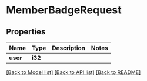 # MemberBadgeRequest

## Properties

Name | Type | Description | Notes
------------ | ------------- | ------------- | -------------
**user** | **i32** |  | 

[[Back to Model list]](../README.md#documentation-for-models) [[Back to API list]](../README.md#documentation-for-api-endpoints) [[Back to README]](../README.md)


